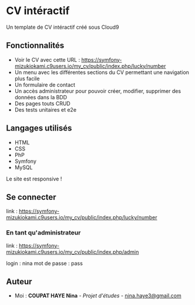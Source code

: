 # CV intéractif

Un template de CV intéractif créé sous Cloud9

## Fonctionnalités

* Voir le CV avec cette URL : https://symfony-mizukiokami.c9users.io/my_cv/public/index.php/lucky/number
* Un menu avec les différentes sections du CV permettant une navigation plus facile
* Un formulaire de contact
* Un accès administrateur pour pouvoir créer, modifier, supprimer des données dans la BDD
* Des pages touts CRUD
* Des tests unitaires et e2e

## Langages utilisés

* HTML 
* CSS
* PhP
* Symfony
* MySQL

Le site est responsive !

## Se connecter 

link : https://symfony-mizukiokami.c9users.io/my_cv/public/index.php/lucky/number

### En tant qu'administrateur

link : https://symfony-mizukiokami.c9users.io/my_cv/public/index.php/admin

login : nina
mot de passe : pass

## Auteur

* Moi : **COUPAT HAYE Nina** - *Projet d'études* - nina.haye3@gmail.com


